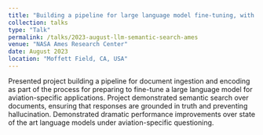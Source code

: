 ```yaml
---
title: "Building a pipeline for large language model fine-tuning, with a semantic search application"
collection: talks
type: "Talk"
permalink: /talks/2023-august-llm-semantic-search-ames
venue: "NASA Ames Research Center"
date: August 2023
location: "Moffett Field, CA, USA"
---
```


Presented project building a pipeline for document ingestion and encoding as part of the process for preparing to fine-tune a large language model for aviation-specific applications. Project demonstrated semantic search over documents, ensuring that responses are grounded in truth and preventing hallucination. Demonstrated dramatic performance improvements over state of the art language models under aviation-specific questioning.
